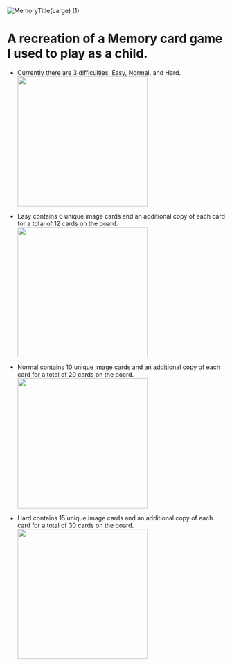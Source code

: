 ![MemoryTitle(Large) (1)](https://user-images.githubusercontent.com/99826120/209022743-62380688-f0d9-49be-92a9-18177d2759d8.png)
<h1>A recreation of a Memory card game I used to play as a child.</h1>

* Currently there are 3 difficulties, Easy, Normal, and Hard. <br>
  <img src="https://user-images.githubusercontent.com/99826120/209025706-d9f619ae-0aa2-40d2-8bbb-2beb34024bf8.png" width="300">
  
* Easy contains 6 unique image cards and an additional copy of each card for a total of 12 cards on the board. <br>
  <img src="https://user-images.githubusercontent.com/99826120/209023978-3b1fa438-7660-4110-b4a8-d9b201342e78.png" width="300">
  
* Normal contains 10 unique image cards and an additional copy of each card for a total of 20 cards on the board. <br>
   <img src="https://user-images.githubusercontent.com/99826120/209025038-18be21c0-1806-4e0a-b56e-bdf295747fbb.png" width="300">
  
* Hard contains 15 unique image cards and an additional copy of each card for a total of 30 cards on the board. <br>
  <img src="https://user-images.githubusercontent.com/99826120/209026184-9a29dd6e-d4b9-4947-9d05-cba59c5f9dd6.png" width="300">

